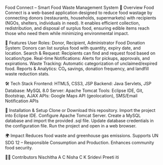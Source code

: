 Food Connect – Smart Food Waste Management System
📌 Overview
Food Connect is a web-based application designed to reduce food wastage by connecting donors (restaurants, households, supermarkets) with recipients (NGOs, shelters, individuals in need). It enables efficient collection, redistribution, and disposal of surplus food, ensuring edible items reach those who need them while minimizing environmental impact.

🚀 Features
User Roles: Donor, Recipient, Administrator
Food Donation System: Donors can list surplus food with quantity, expiry date, and location.
Search & Request: Recipients can find and request food based on location/type.
Real-time Notifications: Alerts for pickups, approvals, and expirations.
Waste Tracking: Automatic categorization of unclaimed/expired food.
Reports & Analytics: CO₂ savings, donation frequency, and landfill waste reduction stats.

🛠 Tech Stack
Frontend: HTML5, CSS3, JSP
Backend: Java Servlets, JSP
Database: MySQL 8.0
Server: Apache Tomcat
Tools: Eclipse IDE, Git, Bootstrap, AJAX
APIs: Google Maps API (geolocation), SMS/Email Notification APIs

📂 Installation & Setup
Clone or Download this repository.
Import the project into Eclipse IDE.
Configure Apache Tomcat Server.
Create a MySQL database and import the provided .sql file.
Update database credentials in the configuration file.
Run the project and open in a web browser.

🌍 Impact
Reduces food waste and greenhouse gas emissions.
Supports UN SDG 12 – Responsible Consumption and Production.
Enhances community food security.

👩‍💻 Contributors
Nischitha A C
Nisha C
K Sridevi
Preeti iti
